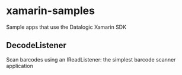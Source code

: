 # xamarin-samples
Sample apps that use the Datalogic Xamarin SDK

## DecodeListener
Scan barcodes using an IReadListener: the simplest barcode scanner application
